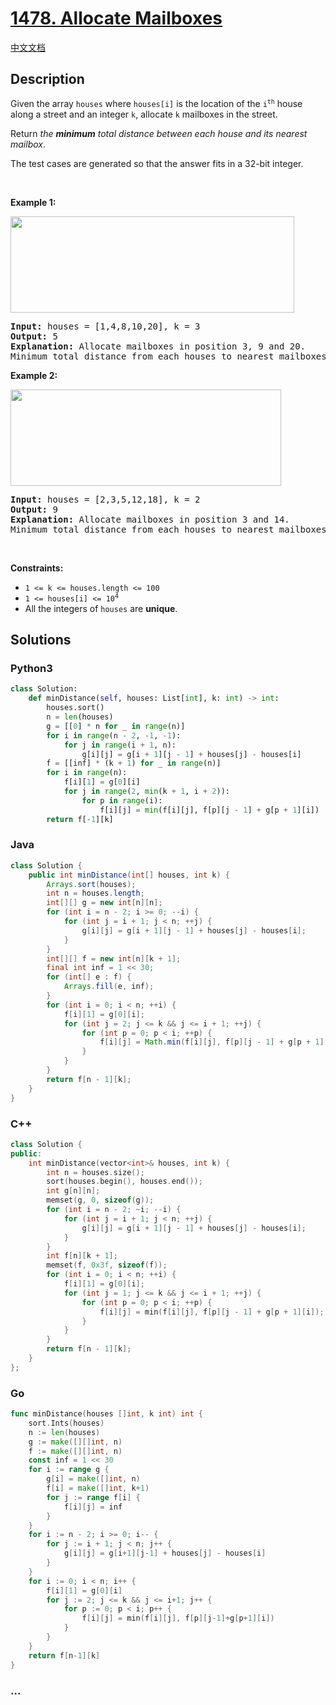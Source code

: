 # [1478. Allocate Mailboxes](https://leetcode.com/problems/allocate-mailboxes)

[中文文档](/solution/1400-1499/1478.Allocate%20Mailboxes/README.md)

## Description

<p>Given the array <code>houses</code> where <code>houses[i]</code> is the location of the <code>i<sup>th</sup></code> house along a street and an integer <code>k</code>, allocate <code>k</code> mailboxes in the street.</p>

<p>Return <em>the <strong>minimum</strong> total distance between each house and its nearest mailbox</em>.</p>

<p>The test cases are generated so that the answer fits in a 32-bit integer.</p>

<p>&nbsp;</p>
<p><strong class="example">Example 1:</strong></p>
<img alt="" src="https://fastly.jsdelivr.net/gh/doocs/leetcode@main/solution/1400-1499/1478.Allocate%20Mailboxes/images/sample_11_1816.png" style="width: 454px; height: 154px;" />
<pre>
<strong>Input:</strong> houses = [1,4,8,10,20], k = 3
<strong>Output:</strong> 5
<strong>Explanation:</strong> Allocate mailboxes in position 3, 9 and 20.
Minimum total distance from each houses to nearest mailboxes is |3-1| + |4-3| + |9-8| + |10-9| + |20-20| = 5 
</pre>

<p><strong class="example">Example 2:</strong></p>
<img alt="" src="https://fastly.jsdelivr.net/gh/doocs/leetcode@main/solution/1400-1499/1478.Allocate%20Mailboxes/images/sample_2_1816.png" style="width: 433px; height: 154px;" />
<pre>
<strong>Input:</strong> houses = [2,3,5,12,18], k = 2
<strong>Output:</strong> 9
<strong>Explanation:</strong> Allocate mailboxes in position 3 and 14.
Minimum total distance from each houses to nearest mailboxes is |2-3| + |3-3| + |5-3| + |12-14| + |18-14| = 9.
</pre>

<p>&nbsp;</p>
<p><strong>Constraints:</strong></p>

<ul>
	<li><code>1 &lt;= k &lt;= houses.length &lt;= 100</code></li>
	<li><code>1 &lt;= houses[i] &lt;= 10<sup>4</sup></code></li>
	<li>All the integers of <code>houses</code> are <strong>unique</strong>.</li>
</ul>

## Solutions

<!-- tabs:start -->

### **Python3**

```python
class Solution:
    def minDistance(self, houses: List[int], k: int) -> int:
        houses.sort()
        n = len(houses)
        g = [[0] * n for _ in range(n)]
        for i in range(n - 2, -1, -1):
            for j in range(i + 1, n):
                g[i][j] = g[i + 1][j - 1] + houses[j] - houses[i]
        f = [[inf] * (k + 1) for _ in range(n)]
        for i in range(n):
            f[i][1] = g[0][i]
            for j in range(2, min(k + 1, i + 2)):
                for p in range(i):
                    f[i][j] = min(f[i][j], f[p][j - 1] + g[p + 1][i])
        return f[-1][k]
```

### **Java**

```java
class Solution {
    public int minDistance(int[] houses, int k) {
        Arrays.sort(houses);
        int n = houses.length;
        int[][] g = new int[n][n];
        for (int i = n - 2; i >= 0; --i) {
            for (int j = i + 1; j < n; ++j) {
                g[i][j] = g[i + 1][j - 1] + houses[j] - houses[i];
            }
        }
        int[][] f = new int[n][k + 1];
        final int inf = 1 << 30;
        for (int[] e : f) {
            Arrays.fill(e, inf);
        }
        for (int i = 0; i < n; ++i) {
            f[i][1] = g[0][i];
            for (int j = 2; j <= k && j <= i + 1; ++j) {
                for (int p = 0; p < i; ++p) {
                    f[i][j] = Math.min(f[i][j], f[p][j - 1] + g[p + 1][i]);
                }
            }
        }
        return f[n - 1][k];
    }
}
```

### **C++**

```cpp
class Solution {
public:
    int minDistance(vector<int>& houses, int k) {
        int n = houses.size();
        sort(houses.begin(), houses.end());
        int g[n][n];
        memset(g, 0, sizeof(g));
        for (int i = n - 2; ~i; --i) {
            for (int j = i + 1; j < n; ++j) {
                g[i][j] = g[i + 1][j - 1] + houses[j] - houses[i];
            }
        }
        int f[n][k + 1];
        memset(f, 0x3f, sizeof(f));
        for (int i = 0; i < n; ++i) {
            f[i][1] = g[0][i];
            for (int j = 1; j <= k && j <= i + 1; ++j) {
                for (int p = 0; p < i; ++p) {
                    f[i][j] = min(f[i][j], f[p][j - 1] + g[p + 1][i]);
                }
            }
        }
        return f[n - 1][k];
    }
};
```

### **Go**

```go
func minDistance(houses []int, k int) int {
	sort.Ints(houses)
	n := len(houses)
	g := make([][]int, n)
	f := make([][]int, n)
	const inf = 1 << 30
	for i := range g {
		g[i] = make([]int, n)
		f[i] = make([]int, k+1)
		for j := range f[i] {
			f[i][j] = inf
		}
	}
	for i := n - 2; i >= 0; i-- {
		for j := i + 1; j < n; j++ {
			g[i][j] = g[i+1][j-1] + houses[j] - houses[i]
		}
	}
	for i := 0; i < n; i++ {
		f[i][1] = g[0][i]
		for j := 2; j <= k && j <= i+1; j++ {
			for p := 0; p < i; p++ {
				f[i][j] = min(f[i][j], f[p][j-1]+g[p+1][i])
			}
		}
	}
	return f[n-1][k]
}
```

### **...**

```

```

<!-- tabs:end -->
